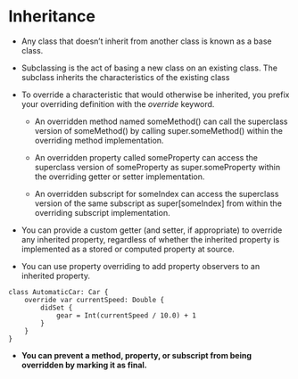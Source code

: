 # Inheritance

- Any class that doesn’t inherit from another class is known as a base class.

- Subclassing is the act of basing a new class on an existing class. The subclass inherits the characteristics of the existing class

- To override a characteristic that would otherwise be inherited, you prefix your overriding definition with the *override* keyword.
    - An overridden method named someMethod() can call the superclass version of someMethod() by calling super.someMethod() within the overriding method implementation.

    - An overridden property called someProperty can access the superclass version of someProperty as super.someProperty within the overriding getter or setter implementation.

    - An overridden subscript for someIndex can access the superclass version of the same subscript as super[someIndex] from within the overriding subscript implementation.

- You can provide a custom getter (and setter, if appropriate) to override any inherited property, regardless of whether the inherited property is implemented as a stored or computed property at source.

- You can use property overriding to add property observers to an inherited property.
```
class AutomaticCar: Car {
    override var currentSpeed: Double {
        didSet {
            gear = Int(currentSpeed / 10.0) + 1
        }
    }
}
```

- **You can prevent a method, property, or subscript from being overridden by marking it as final.**